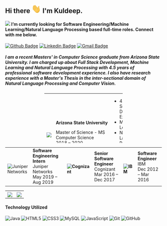 ## Hi there <img src="https://github.com/ksrath0re/ksrath0re/blob/master/wave.gif" width="30px"> I'm Kuldeep.
#### <img src="https://media3.giphy.com/media/l2JhORT5IFnj6ioko/giphy.gif" width="30px"> I’m currently looking for Software Engineering/Machine Learning/Natural Language Processing based full-time roles. Connect with me below.
[![Github Badge](https://img.shields.io/badge/-Github-000?style=flat-square&logo=Github&logoColor=white&link=link_do_seu_perfil_no_github)](https://github.com/ksrath0re)
[![Linkedin Badge](https://img.shields.io/badge/-LinkedIn-blue?style=flat-square&logo=Linkedin&logoColor=white&link=link_do_seu_perfil_no_linkedin)](https://www.linkedin.com/in/ksrath0re/)
[![Gmail Badge](https://img.shields.io/badge/-Gmail-c14438?style=flat-square&logo=Gmail&logoColor=white&link=mailto:seu_email)](mailto:kuldeepsinghlive@gmail.com)
<!--
**ksrath0re/ksrath0re** is a ✨ _special_ ✨ repository because its `README.md` (this file) appears on your GitHub profile.

Here are some ideas to get you started:

- 🔭 I’m currently working on ...
- 🌱 I’m currently learning ...

- 🤔 I’m looking for help with ...
- 💬 Ask me about ...
- 📫 How to reach me: ...
- 😄 Pronouns: ...
- ⚡ Fun fact: ...
-->


##### I am a recent Masters' in Computer Science graduate from Arizona State University. I am charged up about Full Stack Development, Machine Learning and Natural Language Processing with 4.5 years of professional software development experience. I also have research experience with a Master's Thesis in the inter-sectional domain of Natural Language Processing and Computer Vision.
<center>
<table style="width: 50%; margin-left: auto; margin-right: auto; height: 160px;">
<tbody>
<tr>
<td style="width: 145px;"><br />
<p><img src="https://media-exp1.licdn.com/dms/image/C4E0BAQHGiYb0DHKo8g/company-logo_100_100/0?e=1607558400&amp;v=beta&amp;t=fg_ZTLw_1snlgPeliQBAQwikyII7jZ5o623Ge6yW-sc" /></p>
</td>
<td style="white-space: nowrap; width: 240px;">
<p><strong>Arizona State University</strong></p>
<p>Master of Science - MS<br />Computer Science<br />2018 &ndash; 2020</p>
</td>
<td style="width: 262px; text-align: left;">
<ul>
<li>4.5 Years Software Development Experience</li>
<li>Machine Learning</li>
<li>Natural Language Processing</li>
<li>Java, Python, Distributed Systems</li>
</ul>
</td>
<td style="width: 262px; text-align: center;"><table style="height: 137px;" width="143">
<tbody>
<tr>
<td style="width: 133px;"><a href="https://drive.google.com/file/d/1Hc7fNwvnDGkliJQg0h-2RYgxRYBh_zKm/view?usp=sharing"><img class="n3VNCb" style="width: 42px; height: 42px; margin: 21.2px 0px;" src="https://static.thenounproject.com/png/19028-200.png" width="75px" /></a></td>
</tr>
<tr>
<td style="width: 133px;">Download <br />Resume</td>
</tr>
</tbody>
</table></td>
</tr>
</tbody>
</table>
</center>

<center>
<table style="border-collapse: collapse;" cellpadding="0">
<tbody>
<tr>
<td width="10%">&nbsp;<img src="https://media-exp1.licdn.com/dms/image/C4E0BAQFCi4JeKQHixw/company-logo_100_100/0?e=1607558400&amp;v=beta&amp;t=ctDOqUSuXJ8wSaetymucFNpd7G4ch_y9JbdwbvdSj0A" alt="Juniper Networks" width="70" height="70" /></td>
<td width="27%"><strong>Software Engineering Intern</strong><br />Juniper Networks<br />May 2019 &ndash; Aug 2019</td>
<td width="10%"><strong>&nbsp;<img src="https://media-exp1.licdn.com/dms/image/C560BAQGhfqdEXVWVYQ/company-logo_100_100/0?e=1607558400&amp;v=beta&amp;t=H772mv3UWdPFdIXxC4qTdD--hoUJBIGY5TAuLp9D_2k" alt="Cognizant" width="70" height="70" /></strong></td>
<td width="23%">
<strong>Senior Software Engineer</strong><br />Cognizant<br />Mar 2016 &ndash; Dec 2017
</td>
<td width="10%"><strong>&nbsp;<img src="https://media-exp1.licdn.com/dms/image/C4E0BAQGfKOtAsJ7gOQ/company-logo_100_100/0?e=1607558400&amp;v=beta&amp;t=6K7DOcoRKZXpcna3kDlt3tr1XaNduZBLi2pAkismDzM" alt="IBM" width="70" height="70" /></strong></td>
<td width="23%"><strong>Software Engineer</strong><br />IBM<br />Dec 2012 &ndash; Mar 2016</td>
</tr>
</tbody>
</table>
</center>
<center>
<table>
  <tr>
      <td><img width="440px"  align="center" src="https://github-readme-stats.vercel.app/api?username=ksrath0re&show_icons=truea&layout=compact&theme=tokyonight" /></td>
      <td><img width="360px" align="center" src="https://github-readme-stats.vercel.app/api/top-langs/?username=ksrath0re&layout=compact&theme=tokyonight" /></td>
  </tr>   
</table>
</center>

#### Technology Utilized
![Java](https://img.shields.io/badge/-java-E34A86?style=flat-square&logo=java)
![HTML5](https://img.shields.io/badge/-HTML5-E34F26?style=flat-square&logo=html5&logoColor=white)
![CSS3](https://img.shields.io/badge/-CSS3-1572B6?style=flat-square&logo=css3)
![MySQL](https://img.shields.io/badge/-MySQL-5BB8FF?style=flat-square&logo=mysql)
![JavaScript](https://img.shields.io/badge/-JavaScript-black?style=flat-square&logo=javascript)
![Git](https://img.shields.io/badge/-Git-black?style=flat-square&logo=git)
![GitHub](https://img.shields.io/badge/-GitHub-181717?style=flat-square&logo=github)

